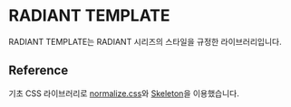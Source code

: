 # RADIANT TEMPLATE

RADIANT TEMPLATE는 RADIANT 시리즈의 스타일을 규정한 라이브러리입니다.

## Reference

기초 CSS 라이브러리로 [normalize.css](https://github.com/necolas/normalize.css/)와 [Skeleton](https://github.com/dhg/Skeleton/tree/gh-pages/examples/landing)을 이용했습니다.